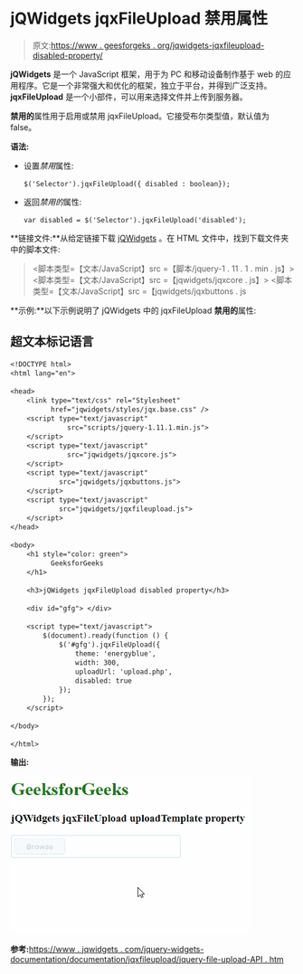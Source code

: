 # jQWidgets jqxFileUpload 禁用属性

> 原文:[https://www . geesforgeks . org/jqwidgets-jqxfileupload-disabled-property/](https://www.geeksforgeeks.org/jqwidgets-jqxfileupload-disabled-property/)

**jQWidgets** 是一个 JavaScript 框架，用于为 PC 和移动设备制作基于 web 的应用程序。它是一个非常强大和优化的框架，独立于平台，并得到广泛支持。 **jqxFileUpload** 是一个小部件，可以用来选择文件并上传到服务器。

**禁用的**属性用于启用或禁用 jqxFileUpload。它接受布尔类型值，默认值为 false。

**语法:**

*   设置*禁用*属性:

    ```
    $('Selector').jqxFileUpload({ disabled : boolean});
    ```

*   返回*禁用的*属性:

    ```
    var disabled = $('Selector').jqxFileUpload('disabled');
    ```

**链接文件:**从给定链接下载 [jQWidgets](https://www.jqwidgets.com/download/) 。在 HTML 文件中，找到下载文件夹中的脚本文件:

> <link type="”text/css”" rel="”Stylesheet”" href="”jqwidgets/styles/jqx.base.css”">
> <脚本类型=【文本/JavaScript】src =【脚本/jquery-1 . 11 . 1 . min . js】></脚本>
> <脚本类型=【文本/JavaScript】src =【jqwidgets/jqxcore . js】></脚本>
> <脚本类型=【文本/JavaScript】src =【jqwidgets/jqxbuttons . js

**示例:**以下示例说明了 jQWidgets 中的 jqxFileUpload **禁用的**属性:

## 超文本标记语言

```
<!DOCTYPE html>
<html lang="en">

<head>
    <link type="text/css" rel="Stylesheet" 
          href="jqwidgets/styles/jqx.base.css" />
    <script type="text/javascript" 
              src="scripts/jquery-1.11.1.min.js">
    </script>
    <script type="text/javascript" 
              src="jqwidgets/jqxcore.js">
    </script>
    <script type="text/javascript" 
            src="jqwidgets/jqxbuttons.js">
    </script>
    <script type="text/javascript" 
            src="jqwidgets/jqxfileupload.js">
    </script>
</head>

<body>
    <h1 style="color: green">
          GeeksforGeeks 
    </h1>

    <h3>jQWidgets jqxFileUpload disabled property</h3>

    <div id="gfg"> </div>

    <script type="text/javascript">
        $(document).ready(function () {
            $('#gfg').jqxFileUpload({ 
                theme: 'energyblue',
                width: 300,
                uploadUrl: 'upload.php',
                disabled: true
            });
        });
    </script>

</body>

</html>
```

**输出:**

![](img/24594b6e41533b6d59438e2e74bd8c86.png)

**参考:**[https://www . jqwidgets . com/jquery-widgets-documentation/documentation/jqxfileupload/jquery-file-upload-API . htm](https://www.jqwidgets.com/jquery-widgets-documentation/documentation/jqxfileupload/jquery-file-upload-api.htm)